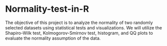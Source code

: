 # Normality-test-in-R

The objective of this project is to analyze the normality of two randomly selected datasets using statistical tests and visualizations. We will utilize the Shapiro-Wilk test, Kolmogorov-Smirnov test, histogram, and QQ plots to evaluate the normality assumption of the data.
